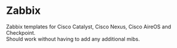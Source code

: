# Zabbix
Zabbix templates for Cisco Catalyst, Cisco Nexus, Cisco AireOS and Checkpoint.<br>
Should work without having to add any additional mibs.
